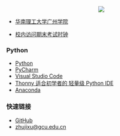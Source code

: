 <div align="center">
<img src="https://github.com/zhujixu/xuefulu.com/blob/master/SOE.png">
</div>

+ [华南理工大学广州学院](http://www.gcu.edu.cn/)

+ [校内访问期末考试时钟](http://10.5.1.246/clock)

### **Python**
+ [Python](https://www.python.org/downloads/)
+ [PyCharm](http://www.jetbrains.com/pycharm/download/)
+ [Visual Studio Code](https://code.visualstudio.com/)
+ [Thonny 适合初学者的 轻量级 Python IDE](https://thonny.org/)
+ [Anaconda](https://www.anaconda.com/distribution/)

### **快速链接**
+ [GitHub](https://github.com/login)
+ <zhujixu@gcu.edu.cn>
